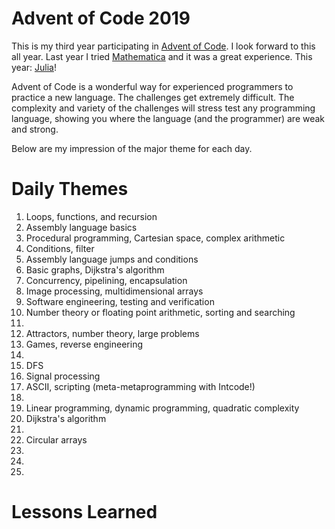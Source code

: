 # Advent of Code 2019
This is my third year participating in [Advent of Code](https://adventofcode.com/2019). I look forward to this all year. Last year I tried [Mathematica](https://wjholden.com/aoc/2018/) and it was a great experience. This year: [Julia](https://julialang.org/)!

Advent of Code is a wonderful way for experienced programmers to practice a new language. The challenges get extremely difficult. The complexity and variety of the challenges will stress test any programming language, showing you where the language (and the programmer) are weak and strong.

Below are my impression of the major theme for each day.

# Daily Themes
1. Loops, functions, and recursion
2. Assembly language basics
3. Procedural programming, Cartesian space, complex arithmetic
4. Conditions, filter
5. Assembly language jumps and conditions
6. Basic graphs, Dijkstra's algorithm
7. Concurrency, pipelining, encapsulation
8. Image processing, multidimensional arrays
9. Software engineering, testing and verification
10. Number theory or floating point arithmetic, sorting and searching
11. 
12. Attractors, number theory, large problems
13. Games, reverse engineering
14. 
15. DFS
16. Signal processing
17. ASCII, scripting (meta-metaprogramming with Intcode!)
18. 
19. Linear programming, dynamic programming, quadratic complexity
20. Dijkstra's algorithm
21. 
22. Circular arrays
23. 
24. 
25. 

# Lessons Learned
